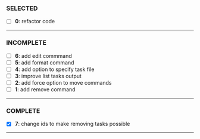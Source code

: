 ### SELECTED

- [ ] **0**: refactor code

---

### INCOMPLETE

- [ ] **6**: add edit commmand
- [ ] **5**: add format command
- [ ] **4**: add option to specify task file
- [ ] **3**: improve list tasks output
- [ ] **2**: add force option to move commands
- [ ] **1**: add remove command

---

### COMPLETE

- [x] **7**: change ids to make removing tasks possible

---
